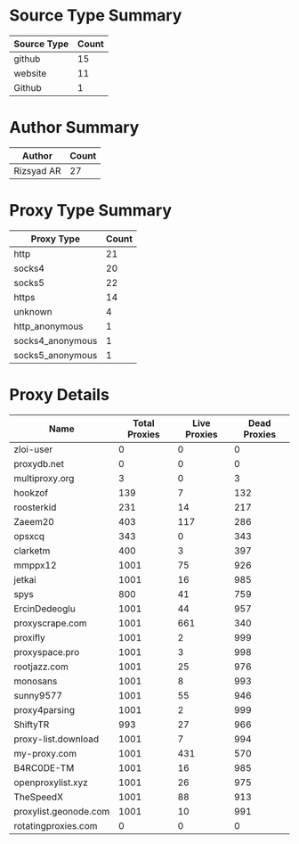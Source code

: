 # Source Type Summary

| Source Type | Count |
|-------------|-------|
| github | 15 |
| website | 11 |
| Github | 1 |


# Author Summary

| Author | Count |
|--------|-------|
| Rizsyad AR | 27 |


# Proxy Type Summary

| Proxy Type | Count |
|------------|-------|
| http | 21 |
| socks4 | 20 |
| socks5 | 22 |
| https | 14 |
| unknown | 4 |
| http_anonymous | 1 |
| socks4_anonymous | 1 |
| socks5_anonymous | 1 |


# Proxy Details

| Name | Total Proxies | Live Proxies | Dead Proxies |
|------|---------------|--------------|---------------|
| zloi-user | 0 | 0 | 0 |
| proxydb.net | 0 | 0 | 0 |
| multiproxy.org | 3 | 0 | 3 |
| hookzof | 139 | 7 | 132 |
| roosterkid | 231 | 14 | 217 |
| Zaeem20 | 403 | 117 | 286 |
| opsxcq | 343 | 0 | 343 |
| clarketm | 400 | 3 | 397 |
| mmppx12 | 1001 | 75 | 926 |
| jetkai | 1001 | 16 | 985 |
| spys | 800 | 41 | 759 |
| ErcinDedeoglu | 1001 | 44 | 957 |
| proxyscrape.com | 1001 | 661 | 340 |
| proxifly | 1001 | 2 | 999 |
| proxyspace.pro | 1001 | 3 | 998 |
| rootjazz.com | 1001 | 25 | 976 |
| monosans | 1001 | 8 | 993 |
| sunny9577 | 1001 | 55 | 946 |
| proxy4parsing | 1001 | 2 | 999 |
| ShiftyTR | 993 | 27 | 966 |
| proxy-list.download | 1001 | 7 | 994 |
| my-proxy.com | 1001 | 431 | 570 |
| B4RC0DE-TM | 1001 | 16 | 985 |
| openproxylist.xyz | 1001 | 26 | 975 |
| TheSpeedX | 1001 | 88 | 913 |
| proxylist.geonode.com | 1001 | 10 | 991 |
| rotatingproxies.com | 0 | 0 | 0 |
